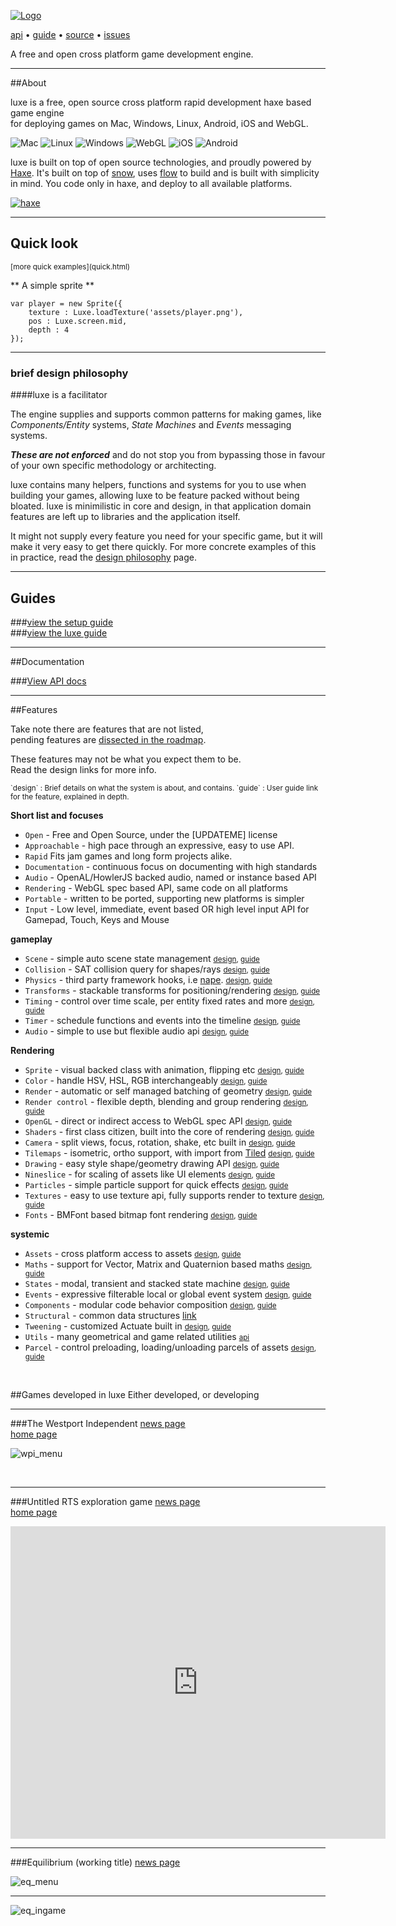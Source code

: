 
[![Logo](http://luxeengine.com/images/logo.png)](./index.html)

 [api](#docs) • [guide](#docs) • [source](https://github.com/underscorediscovery/luxe) • [issues](https://github.com/underscorediscovery/luxe/issues) 

A free and open cross platform game development engine.   

--- 
##About

luxe is a free, open source cross platform rapid development haxe based game engine    
for deploying games on Mac, Windows, Linux, Android, iOS and WebGL.

<img title="Mac" alt="Mac" src="images/mac64.png" class="platform-icon-64"/>
<img title="Linux" alt="Linux" src="images/linux64.png" class="platform-icon-64"/>
<img title="Windows" alt="Windows" src="images/windows64.png" class="platform-icon-64"/>
<img title="WebGL" alt="WebGL" src="images/web64.png" class="platform-icon-64"/>
<img title="iOS" alt="iOS" src="images/ios64.png" class="platform-icon-64"/>
<img title="Android" alt="Android" src="images/android64.png" class="platform-icon-64"/>


luxe is built on top of open source technologies, and proudly powered by [Haxe](http://haxe.org). It's built on top of [snow](http://snowkit.org/snow), uses [flow](http://snowkit.org/flow) to build and is built with simplicity in mind. You code only in haxe, and deploy to all available platforms.


[ ![haxe](images/haxe.png) ](http://haxe.org)

----

<a name="quick"></a>
<h2>Quick look</h2>
<small>[more quick examples](quick.html)</small>
 
** A simple sprite **


    var player = new Sprite({
        texture : Luxe.loadTexture('assets/player.png'),
        pos : Luxe.screen.mid,
        depth : 4
    });

---
### brief design philosophy

####luxe is a facilitator

The engine supplies and supports common patterns for making games, like _Components/Entity_ systems, _State Machines_ and _Events_ messaging systems. 

**_These are not enforced_** and do not stop you from bypassing those in favour of your own specific methodology or architecting.   

luxe contains many helpers, functions and systems for you to use when building your games, allowing luxe to be feature packed without being bloated.
luxe is minimilistic in core and design, in that application domain features are left up to libraries and the application itself.

It might not supply every feature you need for your specific game, but it will make it very easy to get there quickly.
For more concrete examples of this in practice, read the [design philosophy](design.html) page.

----
<a name="docs"></a>

## Guides

###[view the setup guide](setup.html)   
###[view the luxe guide](guide.html)   

----

##Documentation

###[View API docs](api/index.html) 

---

##Features

Take note there are features that are not listed,   
pending features are [dissected in the roadmap](#roadmap).

These features may not be what you expect them to be.   
Read the design links for more info.   

<small>
`design` : Brief details on what the system is about, and contains.   
`guide` : User guide link for the feature, explained in depth.   
</small>


**Short list and focuses**

- `Open` - Free and Open Source, under the [UPDATEME] license
- `Approachable` - high pace through an expressive, easy to use API. 
- `Rapid` Fits jam games and long form projects alike.
- `Documentation` - continuous focus on documenting with high standards
- `Audio` - OpenAL/HowlerJS backed audio, named or instance based API
- `Rendering` - WebGL spec based API, same code on all platforms
- `Portable` - written to be ported, supporting new platforms is simpler
- `Input` - Low level, immediate, event based OR high level input API for Gamepad, Touch, Keys and Mouse

**gameplay**

- `Scene` - simple auto scene state management <small> [design](#), [guide](#) </small>
- `Collision` - SAT collision query for shapes/rays <small> [design](#), [guide](#) </small>
- `Physics` - third party framework hooks, i.e [nape](http://napephys.com/).  <small> [design](#), [guide](#) </small>
- `Transforms` - stackable transforms for positioning/rendering <small> [design](#), [guide](#) </small>
- `Timing` - control over time scale, per entity fixed rates and more <small> [design](#), [guide](#) </small>
- `Timer` - schedule functions and events into the timeline <small> [design](#), [guide](#) </small>
- `Audio` - simple to use but flexible audio api <small> [design](#), [guide](#) </small>

**Rendering**

- `Sprite` - visual backed class with animation, flipping etc <small> [design](#), [guide](#sprite) </small>
- `Color` - handle HSV, HSL, RGB interchangeably <small> [design](#), [guide](#color) </small>
- `Render` - automatic or self managed batching of geometry <small> [design](#), [guide](#rendering) </small>
- `Render control` - flexible depth, blending and group rendering <small> [design](#), [guide](#render_control) </small>
- `OpenGL` - direct or indirect access to WebGL spec API <small> [design](#), [guide](#opengl) </small>
- `Shaders` - first class citizen, built into the core of rendering <small> [design](#), [guide](#) </small>
- `Camera` - split views, focus, rotation, shake, etc built in <small> [design](#), [guide](#) </small>
- `Tilemaps` - isometric, ortho support, with import from [Tiled](http://mapeditor.org) <small> [design](#), [guide](#) </small>
- `Drawing` - easy style shape/geometry drawing API <small> [design](#), [guide](#) </small>
- `Nineslice` - for scaling of assets like UI elements <small> [design](#), [guide](#) </small>
- `Particles` - simple particle support for quick effects <small> [design](#), [guide](#) </small>
- `Textures` - easy to use texture api, fully supports render to texture <small> [design](#), [guide](#) </small>
- `Fonts` - BMFont based bitmap font rendering <small> [design](#), [guide](#) </small>

**systemic**

- `Assets` - cross platform access to assets <small> [design](#), [guide](#) </small>
- `Maths` - support for Vector, Matrix and Quaternion based maths <small> [design](#), [guide](#) </small>
- `States` - modal, transient and stacked state machine <small> [design](#), [guide](#events) </small>
- `Events` - expressive filterable local or global event system <small> [design](#), [guide](#states) </small>
- `Components` - modular code behavior composition <small> [design](#), [guide](#components) </small>
- `Structural` - common data structures [link](https://github.com/underscorediscovery/structural)
- `Tweening` - customized Actuate built in <small> [design](#), [guide](#tweening) </small>
- `Utils` - many geometrical and game related utilities <small> [api](api/index.html#luxe.utils) </small>
- `Parcel` - control preloading, loading/unloading parcels of assets <small> [design](#), [guide](#parcels) </small>


&nbsp;
&nbsp;

##Games developed in luxe
Either developed, or developing

---

###The Westport Independent
[news page](https://twitter.com/0010_Games)   
[home page](http://www.doublezeroonezero.com/westport.html)   

![wpi_menu](images/games/wpi/wpi_logo.png)

&nbsp;
&nbsp;

---

###Untitled RTS exploration game
[news page](https://twitter.com/___discovery)   
[home page](http://notes.underscorediscovery.com/)

<iframe src="http://gfycat.com/ifr/HeartySilverBorderterrier" frameborder="0" scrolling="no" width="600" height="500" style="-webkit-backface-visibility: hidden;-webkit-transform: scale(1);" ></iframe>

---

###Equilibrium (working title)
[news page](https://twitter.com/bennpowell)

![eq_menu](images/games/eq/eq_menu.png)

---

![eq_ingame](images/games/eq/eq_ingame.png)

&nbsp;
&nbsp;

&nbsp;
&nbsp;

&nbsp;
&nbsp;


